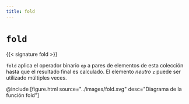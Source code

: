 ```yaml
---
title: fold
---
```


# `fold`

{{< signature fold >}}

`fold` aplica el operador binario `op` a pares de elementos de esta colección hasta que el resultado final es calculado.
El elemento _neutro_ `z` puede ser utilizado múltiples veces.

@include [figure.html source="../images/fold.svg" desc="Diagrama de la función fold"]
